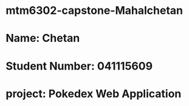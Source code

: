 # mtm6302-capstone-Mahalchetan
# Name: Chetan
# Student Number: 041115609
# project: Pokedex Web Application
